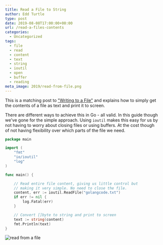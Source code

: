 ```yaml
---
title: Read a File to String
author: Edd Turtle
type: post
date: 2019-08-08T17:00:00+00:00
url: /read-a-files-contents
categories:
  - Uncategorized
tags:
  - file
  - read
  - content
  - text
  - string
  - ioutil
  - open
  - buffer
  - reading
meta_image: 2019/read-from-file.png
---
```


This is a matching post to ["Writing to a File"](/writing-to-file/) and explains how to simply get the contents of a file as text and print it to screen.

There are different ways to achieve this in Go - all valid. In this guide though we've gone for the simple approach. Using `ioutil` makes this easy for us by not having to worry about closing files or using buffers. At the cost though of not having flexibility over which parts of the file we need.

```go
package main

import (
    "fmt"
    "io/ioutil"
    "log"
)

func main() {

    // Read entire file content, giving us little control but
    // making it very simple. No need to close the file.
    content, err := ioutil.ReadFile("golangcode.txt")
    if err != nil {
        log.Fatal(err)
    }

    // Convert []byte to string and print to screen
    text := string(content)
    fmt.Println(text)
}
```

![read from a file](/img/2019/read-from-file.png)
